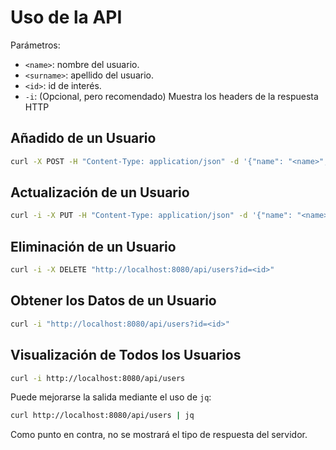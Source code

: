 # Uso de la API

Parámetros:

- `<name>`: nombre del usuario.
- `<surname>`: apellido del usuario.
- `<id>`: id de interés.
- `-i`: (Opcional, pero recomendado) Muestra los headers de la respuesta HTTP

## Añadido de un Usuario

```sh
curl -X POST -H "Content-Type: application/json" -d '{"name": "<name>", "surname": "<surname>"}' http://localhost:8080/api/users
```

## Actualización de un Usuario

```sh
curl -i -X PUT -H "Content-Type: application/json" -d '{"name": "<name>", "surname": "<surname>"}' "http://localhost:8080/api/users?id=<id>"
```

## Eliminación de un Usuario

```sh
curl -i -X DELETE "http://localhost:8080/api/users?id=<id>"
```

## Obtener los Datos de un Usuario

```sh
curl -i "http://localhost:8080/api/users?id=<id>"
```

## Visualización de Todos los Usuarios

```sh
curl -i http://localhost:8080/api/users
```

Puede mejorarse la salida mediante el uso de `jq`:

```sh
curl http://localhost:8080/api/users | jq
```

Como punto en contra, no se mostrará el tipo de respuesta del servidor.
